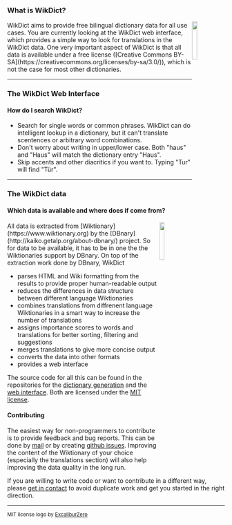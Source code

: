 ### What is WikDict?

<img style="float: right; width: 15%" src="/static/img/markdown/by-sa.svg">
WikDict aims to provide free bilingual dictionary data for all use cases. You are currently looking at the WikDict web interface, which provides a simple way to look for translations in the WikDict data. One very important aspect of WikDict is that all data is available under a free license ([Creative Commons BY-SA](https://creativecommons.org/licenses/by-sa/3.0/)), which is not the case for most other dictionaries.

---

### The WikDict Web Interface

#### How do I search WikDict?

* Search for single words or common phrases. WikDict can do intelligent lookup in a dictionary, but it can't translate scentences or arbitrary word combinations.
* Don't worry about writing in upper/lower case. Both "haus" and "Haus" will match the dictionary entry "Haus".
* Skip accents and other diacritics if you want to. Typing "Tur" will find "Tür".

---

### The WikDict data

#### Which data is available and where does if come from?

<img style="float: right; width: 15%" src="/static/img/markdown/mit-license.svg">
All data is extracted from [Wiktionary](https://www.wiktionary.org) by the [DBnary](http://kaiko.getalp.org/about-dbnary/) project. So for data to be available, it has to be in one the the Wiktionaries support by DBnary. On top of the extraction work done by DBnary, WikDict

* parses HTML and Wiki formatting from the results to provide proper human-readable output 
* reduces the differences in data structure between different language Wiktionaries
* combines translations from diffrenent language Wiktionaries in a smart way to increase the number of translations
* assigns importance scores to words and translations for better sorting, filtering and suggestions
* merges translations to give more concise output
* converts the data into other formats
* provides a web interface

The source code for all this can be found in the repositories for the [dictionary generation](https://github.com/karlb/wikdict-gen) and the [web interface](https://github.com/karlb/wikdict-web). Both are licensed under the [MIT license](https://choosealicense.com/licenses/mit/).

#### Contributing

The easiest way for non-programmers to contribute is to provide feedback and bug reports. This can be done by [mail] or by creating [github issues][issues]. Improving the content of the Wiktionary of your choice (especially the translations section) will also help improving the data quality in the long run.

If you are willing to write code or want to contribute in a different way, please [get in contact][mail] to avoid duplicate work and get you started in the right direction.

[mail]: mailto:karl@karl.berlin
[issues]: https://github.com/karlb/wikdict-web/issues

---
<small>MIT license logo by [ExcaliburZero](https://excaliburzero.deviantart.com/art/MIT-License-Logo-595847140)</small>
